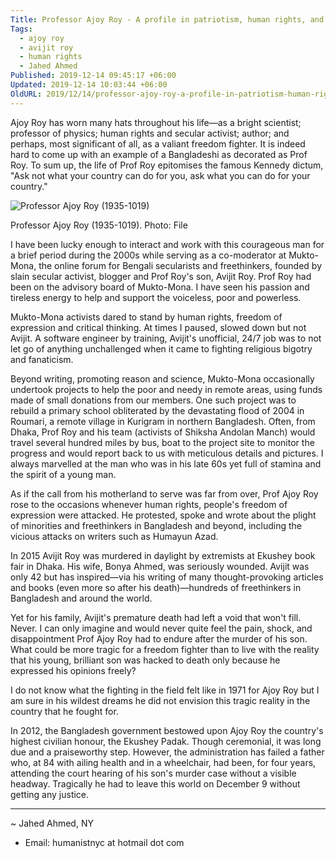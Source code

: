 ```yaml
---
Title: Professor Ajoy Roy - A profile in patriotism, human rights, and science
Tags:
  - ajoy roy
  - avijit roy
  - human rights
  - Jahed Ahmed
Published: 2019-12-14 09:45:17 +06:00
Updated: 2019-12-14 10:03:44 +06:00
OldURL: 2019/12/14/professor-ajoy-roy-a-profile-in-patriotism-human-rights-and-science/
---
```


Ajoy Roy has worn many hats throughout his life—as a bright scientist; professor of physics; human rights and secular activist; author; and perhaps, most significant of all, as a valiant freedom fighter. It is indeed hard to come up with an example of a Bangladeshi as decorated as Prof Roy. To sum up, the life of Prof Roy epitomises the famous Kennedy dictum, "Ask not what your country can do for you, ask what you can do for your country."

<!-- width="601" height="332" -->
![Professor Ajoy Roy (1935-1019)](https://raw.githubusercontent.com/think-mm/enblog-static/web/wp-uploads/2019/12/Screen-Shot-2019-12-13-at-7.56.56-PM.pn) 
  
Professor Ajoy Roy (1935-1019). Photo: File

I have been lucky enough to interact and work with this courageous man for a brief period during the 2000s while serving as a co-moderator at Mukto-Mona, the online forum for Bengali secularists and freethinkers, founded by slain secular activist, blogger and Prof Roy's son, Avijit Roy. Prof Roy had been on the advisory board of Mukto-Mona. I have seen his passion and tireless energy to help and support the voiceless, poor and powerless.

Mukto-Mona activists dared to stand by human rights, freedom of expression and critical thinking. At times I paused, slowed down but not Avijit. A software engineer by training, Avijit's unofficial, 24/7 job was to not let go of anything unchallenged when it came to fighting religious bigotry and fanaticism.

Beyond writing, promoting reason and science, Mukto-Mona occasionally undertook projects to help the poor and needy in remote areas, using funds made of small donations from our members. One such project was to rebuild a primary school obliterated by the devastating flood of 2004 in Roumari, a remote village in Kurigram in northern Bangladesh. Often, from Dhaka, Prof Roy and his team (activists of Shiksha Andolan Manch) would travel several hundred miles by bus, boat to the project site to monitor the progress and would report back to us with meticulous details and pictures. I always marvelled at the man who was in his late 60s yet full of stamina and the spirit of a young man.

As if the call from his motherland to serve was far from over, Prof Ajoy Roy rose to the occasions whenever human rights, people's freedom of expression were attacked. He protested, spoke and wrote about the plight of minorities and freethinkers in Bangladesh and beyond, including the vicious attacks on writers such as Humayun Azad.

In 2015 Avijit Roy was murdered in daylight by extremists at Ekushey book fair in Dhaka. His wife, Bonya Ahmed, was seriously wounded. Avijit was only 42 but has inspired—via his writing of many thought-provoking articles and books (even more so after his death)—hundreds of freethinkers in Bangladesh and around the world.

Yet for his family, Avijit's premature death had left a void that won't fill. Never. I can only imagine and would never quite feel the pain, shock, and disappointment Prof Ajoy Roy had to endure after the murder of his son. What could be more tragic for a freedom fighter than to live with the reality that his young, brilliant son was hacked to death only because he expressed his opinions freely?

I do not know what the fighting in the field felt like in 1971 for Ajoy Roy but I am sure in his wildest dreams he did not envision this tragic reality in the country that he fought for.    

In 2012, the Bangladesh government bestowed upon Ajoy Roy the country's highest civilian honour, the Ekushey Padak. Though ceremonial, it was long due and a praiseworthy step. However, the administration has failed a father who, at 84 with ailing health and in a wheelchair, had been, for four years, attending the court hearing of his son's murder case without a visible headway. Tragically he had to leave this world on December 9 without getting any justice.

----
~ Jahed Ahmed, NY
- Email: humanistnyc at hotmail dot com
